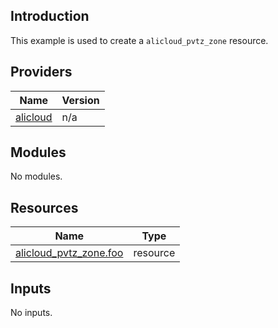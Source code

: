 <!-- BEGIN_TF_DOCS -->
## Introduction

This example is used to create a `alicloud_pvtz_zone` resource.

## Providers

| Name | Version |
|------|---------|
| <a name="provider_alicloud"></a> [alicloud](#provider\_alicloud) | n/a |

## Modules

No modules.

## Resources

| Name | Type |
|------|------|
| [alicloud_pvtz_zone.foo](https://registry.terraform.io/providers/aliyun/alicloud/latest/docs/resources/pvtz_zone) | resource |

## Inputs

No inputs.
<!-- END_TF_DOCS -->    
